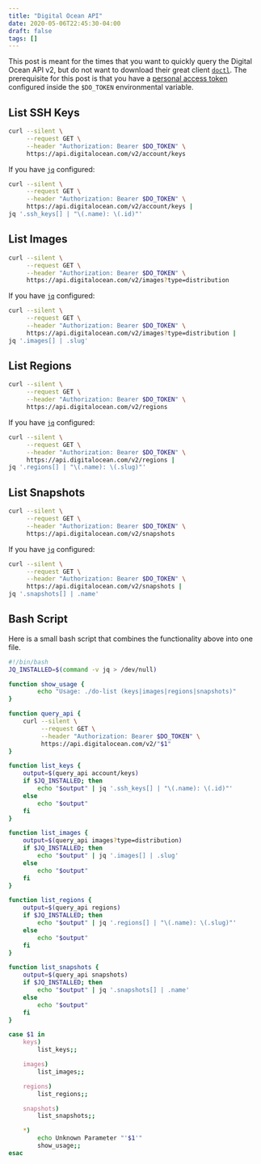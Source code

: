 ```yaml
---
title: "Digital Ocean API"
date: 2020-05-06T22:45:30-04:00
draft: false
tags: []
---
```


This post is meant for the times that you want to quickly query the Digital Ocean API v2, but do not want to download their great client [`doctl`](https://github.com/digitalocean/doctl). The prerequisite for this post is that you have a [personal access token](https://www.digitalocean.com/docs/apis-clis/api/create-personal-access-token/) configured inside the `$DO_TOKEN` environmental variable.

## List SSH Keys

```bash
curl --silent \
     --request GET \
     --header "Authorization: Bearer $DO_TOKEN" \
     https://api.digitalocean.com/v2/account/keys
```

If you have [`jq`](https://stedolan.github.io/jq/) configured:

```bash
curl --silent \
     --request GET \
     --header "Authorization: Bearer $DO_TOKEN" \
     https://api.digitalocean.com/v2/account/keys |
jq '.ssh_keys[] | "\(.name): \(.id)"'
```

## List Images

```bash
curl --silent \
     --request GET \
     --header "Authorization: Bearer $DO_TOKEN" \
     https://api.digitalocean.com/v2/images?type=distribution
```

If you have [`jq`](https://stedolan.github.io/jq/) configured:

```bash
curl --silent \
     --request GET \
     --header "Authorization: Bearer $DO_TOKEN" \
     https://api.digitalocean.com/v2/images?type=distribution |
jq '.images[] | .slug'
```

## List Regions
```bash
curl --silent \
     --request GET \
     --header "Authorization: Bearer $DO_TOKEN" \
     https://api.digitalocean.com/v2/regions
```

If you have [`jq`](https://stedolan.github.io/jq/) configured:

```bash
curl --silent \
     --request GET \
     --header "Authorization: Bearer $DO_TOKEN" \
     https://api.digitalocean.com/v2/regions |
jq '.regions[] | "\(.name): \(.slug)"'
```


## List Snapshots
```bash
curl --silent \
     --request GET \
     --header "Authorization: Bearer $DO_TOKEN" \
     https://api.digitalocean.com/v2/snapshots
```

If you have [`jq`](https://stedolan.github.io/jq/) configured:

```bash
curl --silent \
     --request GET \
     --header "Authorization: Bearer $DO_TOKEN" \
     https://api.digitalocean.com/v2/snapshots |
jq '.snapshots[] | .name'
```


## Bash Script

Here is a small bash script that combines the functionality above into one file.

``` bash
#!/bin/bash
JQ_INSTALLED=$(command -v jq > /dev/null)

function show_usage {
        echo "Usage: ./do-list (keys|images|regions|snapshots)"
}

function query_api {
    curl --silent \
         --request GET \
         --header "Authorization: Bearer $DO_TOKEN" \
         https://api.digitalocean.com/v2/"$1"
}

function list_keys {
    output=$(query_api account/keys)
    if $JQ_INSTALLED; then
        echo "$output" | jq '.ssh_keys[] | "\(.name): \(.id)"'
    else
        echo "$output"
    fi
}

function list_images {
    output=$(query_api images?type=distribution)
    if $JQ_INSTALLED; then
        echo "$output" | jq '.images[] | .slug'
    else
        echo "$output"
    fi
}

function list_regions {
    output=$(query_api regions)
    if $JQ_INSTALLED; then
        echo "$output" | jq '.regions[] | "\(.name): \(.slug)"'            
    else
        echo "$output"
    fi
}

function list_snapshots {
    output=$(query_api snapshots)
    if $JQ_INSTALLED; then
        echo "$output" | jq '.snapshots[] | .name' 
    else
        echo "$output"  
    fi
}

case $1 in
    keys)
        list_keys;;

    images)
        list_images;;

    regions)
        list_regions;;

    snapshots)
        list_snapshots;;

    *)
        echo Unknown Parameter "'$1'"
        show_usage;;
esac
```

